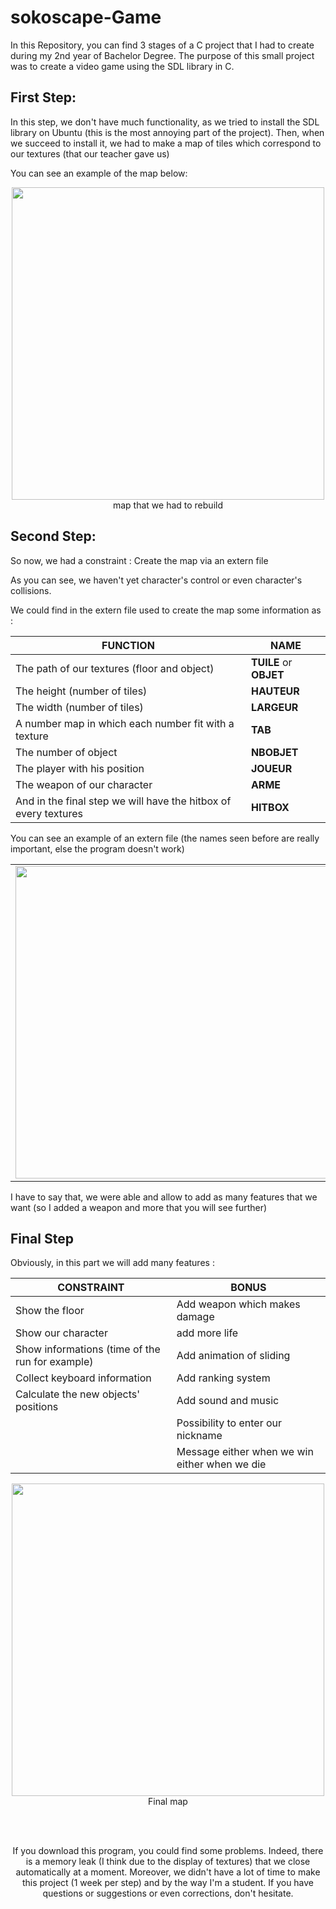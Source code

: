 <h1>sokoscape-Game</h1>

In this Repository, you can find 3 stages of a C project that I had to create during my 2nd year of Bachelor Degree.
The purpose of this small project was to create a video game using the SDL library in C.

<h2>First Step:</h2> 

In this step, we don't have much functionality, as we tried to install the SDL library on Ubuntu (this is the most annoying part of the project).
Then, when we succeed to install it, we had to make a map of tiles which correspond to our textures (that our teacher gave us)

You can see an example of the map below:

<p align="center">
  <img width="500px" src='https://user-images.githubusercontent.com/106914120/172068177-d7bd6403-5385-4262-805c-2568840a40be.png'><br>
  map that we had to rebuild
</p>



<h2>Second Step:</h2> 

So now, we had a constraint : Create the map via an extern file 

As you can see, we haven't yet character's control or even character's collisions.

We could find in the extern file used to create the map some information as :

<div align="center">

| FUNCTION | NAME |
| --- | --- |
| The path of our textures (floor and object) | **TUILE** or **OBJET** |
| The height (number of tiles) | **HAUTEUR** |
| The width (number of tiles)   | **LARGEUR** |
| A number map in which each number fit with a texture | **TAB** |
| The number of object | **NBOBJET** |
| The player with his position | **JOUEUR** |
| The weapon of our character | **ARME** |
| And in the final step we will have the hitbox of every textures | **HITBOX** |
</div>

You can see an example of an extern file (the names seen before are really important, else the program doesn't work)

<table align="center" border=0>
  <tr>
    <td><img height ="500px" src ='https://user-images.githubusercontent.com/106914120/172077252-95b98ca4-729b-4716-9bf7-6958af511994.png'></td>
    <td><img height ="500px" src ='https://user-images.githubusercontent.com/106914120/172077280-7b9ee999-a4fb-49d4-afe5-806ee5fa956e.png'></td>
    <td><img height ="500px" src ='https://user-images.githubusercontent.com/106914120/172077283-99e4bbc1-b15b-4acd-9fc6-1ef6d3ec04ff.png'></td>
  </tr>
</table>

I have to say that, we were able and allow to add as many features that we want (so I added a weapon and more that you will see further)

<h2> Final Step </h2>
Obviously, in this part we will add many features :
<div align="center">

| CONSTRAINT | BONUS |
| --- | --- |
| Show the floor | Add weapon which makes damage |
| Show our character | add more life |
| Show informations (time of the run for example)   | Add animation of sliding |
| Collect keyboard information | Add ranking system |
| Calculate the new objects' positions | Add sound and music |
|  | Possibility to enter our nickname |
|  | Message either when we win either when we die |

  
<p align="center">
  <img width="500px" src='https://user-images.githubusercontent.com/106914120/172079232-e5ba5db6-d2b0-4f5a-b882-be432d5a9a5f.png'><br>
  Final map
</p>
  
<br><br>
  
<p>If you download this program, you could find some problems. Indeed, there is a memory leak (I think due to the display of textures) that we close automatically at a moment. Moreover, we didn't have a lot of time to make this project (1 week per step) and by the way I'm a student. If you have questions or suggestions or even corrections, don't hesitate.</p>
